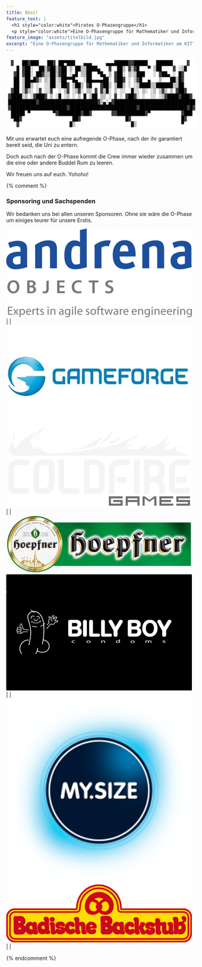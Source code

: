 ```yaml
---
title: Ahoi!
feature_text: |
  <h1 style="color:white">Pirates O-Phasengruppe</h1>
  <p style="color:white">Eine O-Phasengruppe für Mathematiker und Informatiker am KIT</p>
feature_image: "assets/titelbild.jpg"
excerpt: "Eine O-Phasengruppe für Mathematiker und Informatiker am KIT"
---
```


<img src="/assets/pirates_demophasen_logo.svg" style="background:white; border:5px solid white" />

Mit uns erwartet euch eine aufregende O-Phase, nach der ihr garantiert bereit seid, die Uni zu entern.

Doch auch nach der O-Phase kommt die Crew immer wieder zusammen um die eine oder andere Buddel Rum zu leeren.

Wir freuen uns auf euch.
Yohoho!

{% comment %}
### Sponsoring und Sachspenden

Wir bedanken uns bei allen unseren Sponsoren. Ohne sie wäre die O-Phase um einiges teurer für unsere Erstis.

[![Logo von Andrena Objects](assets/andrena.png)](https://www.andrena.de) |  | [![Logo von Gameforge](assets/gameforge.jpg)](https://gameforge.com) 
[![Logo von ColdFire Games](assets/coldfire.png)](https://www.coldfiregames.com) |  | [![Logo von Höpfner](assets/hoepfner.jpg)](https://www.hoepfner.de) 
[![Logo von Billy Boy](assets/billyboy.jpg)](https://www.billy-boy.de) |  | [![Logo von MySize](assets/mysize.png)](https://www.mysize-condoms.com) 
[![Logo von Badische Backstub](assets/badischebackstub.png)](https://www.badische-backstub.de) |  |  

{% endcomment %}
